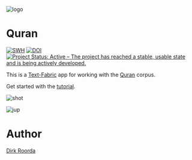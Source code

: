 ![logo](code/static/logo.png)

# Quran

[![SWH](https://archive.softwareheritage.org/badge/origin/https://github.com/annotation/app-quran/)](https://archive.softwareheritage.org/browse/origin/https://github.com/annotation/app-quran/)
[![DOI](https://zenodo.org/badge/164198445.svg)](https://zenodo.org/badge/latestdoi/164198445)
[![Project Status: Active – The project has reached a stable, usable state and is being actively developed.](https://www.repostatus.org/badges/latest/active.svg)](https://www.repostatus.org/#active)

This is a
[Text-Fabric](https://github.com/annotation/text-fabric) app
for working with the
[Quran](https://github.com/q-ran/quran) corpus.

Get started with the
[tutorial](https://nbviewer.jupyter.org/github/annotation/tutorials/blob/master/quran/start.ipynb).

![shot](images/shot.png)

![jup](images/jup.png)

# Author

[Dirk Roorda](https://github.com/dirkroorda)

